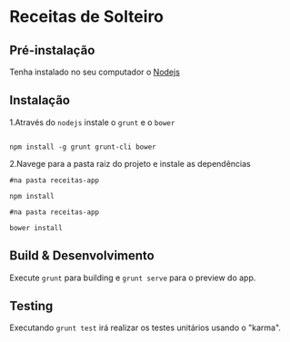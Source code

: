 # Receitas de Solteiro

## Pré-instalação
Tenha instalado no seu computador o [Nodejs](https://nodejs.org/en/)

## Instalação
1.Através do `nodejs` instale o `grunt` e o `bower`

```

npm install -g grunt grunt-cli bower
```

2.Navege para a pasta raiz do projeto e instale as dependências
```
#na pasta receitas-app

npm install
```

```
#na pasta receitas-app

bower install
```

## Build & Desenvolvimento

Execute `grunt` para building e `grunt serve` para o preview do app.

## Testing

Executando `grunt test` irá realizar os testes unitários usando o "karma".
